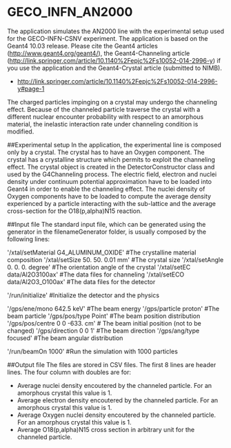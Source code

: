 # GECO_INFN_AN2000
The application simulates the AN2000 line with the experimental setup used for the GECO-INFN-CSNV experiment.
The application is based on the Geant4 10.03 release. Please cite the Geant4 articles (http://www.geant4.org/geant4/), the Geant4-Channeling article (http://link.springer.com/article/10.1140%2Fepjc%2Fs10052-014-2996-y) if you use the application and the Geant4-Crystal article (submitted to NIMB).
- http://link.springer.com/article/10.1140%2Fepjc%2Fs10052-014-2996-y#page-1

The charged particles impinging on a crystal may undergo the channeling effect. Because of the channeled particle traverse the crystal with a different nuclear encounter probability with respect to an amorphous material, the inelastic interaction rate under channeling condition is modified.

##Experimental setup
In the application, the experimental line is composed only by a crystal. The crystal has to have an Oxygen component.
The crystal has a crystalline structure which permits to exploit the channeling effect.
The crystal object is created in the DetectorConstructor class and used by the G4Channeling process.
The electric field, electron and nuclei density under continuum potential approximation have to be loaded into Geant4 in order to enable the channeling effect.
The nuclei density of Oxygen components have to be loaded to compute the average density experienced by a particle interacting with the sub-lattice and the average cross-section for the O18(p,alpha)N15 reaction.

##Input file
The standard input file, which can be generated using the generator in the filenameGenerator folder, is usually composed by the following lines:

'/xtal/setMaterial G4_ALUMINUM_OXIDE' #The crystalline material composition
'/xtal/setSize 50. 50. 0.01 mm' #The crystal size
'/xtal/setAngle 0. 0. 0. degree' #The orientation angle of the crystal
'/xtal/setEC data/Al2O3100ax' #The data files for channeling
'/xtal/setECO data/Al2O3_O100ax' #The data files for the detector

'/run/initialize' #Initialize the detector and the physics

'/gps/ene/mono 642.5 keV' #The beam energy
'/gps/particle proton' #The beam particle
'/gps/pos/type Point' #The beam position distribution
'/gps/pos/centre 0 0 -633. cm' # The beam initial position (not to be changed)
'/gps/direction 0 0 1' #The beam direction
'/gps/ang/type focused' #The beam angular distribution

'/run/beamOn 1000' #Run the simulation with 1000 particles

##Output file
The files are stored in CSV files. The first 8 lines are header lines.
The four column with doubles are for:
- Average nuclei density encoutered by the channeled particle. For an amorphous crystal this value is 1.
- Average electron density encoutered by the channeled particle. For an amorphous crystal this value is 1.
- Average Oxygen nuclei density encoutered by the channeled particle. For an amorphous crystal this value is 1.
- Average O18(p,alpha)N15 cross section in arbitrary unit for the channeled particle.
